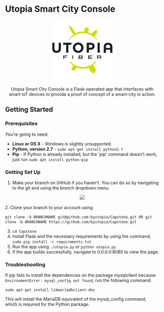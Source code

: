 # Utopia Smart City Console
<p align="center">
   <img src="https://github.com/byutopia/Capstone/blob/drofdarb/app/static/images/fiberlogowhite.jpg?raw=true" width="200">
</p>

<p align="center"> Utopia Smart City Console is a Flask-operated app that interfaces with smart IoT devices to provide a proof of concept of a smart-city in action. </p>

Getting Started
-------------------

### Prerequisites

You're going to need:

 - **Linux or OS X** - Windows is slightly unsupported.
 - **Python, version 2.7** - `sudo apt-get install python2.7`
 - **Pip** - If Python is already installed, but the 'pip' command doesn't work, just run `sudo apt install python-pip`

### Getting Set Up
1. Make your branch on GitHub if you haven't. You can do so by navigating to the git and using the branch dropdown menu.
<p align="center">
   <img src="https://help.github.com/assets/images/help/branch/branch-selection-dropdown.png" width="400">
</p>
2. Clone your branch to your account using

```
git clone -b BRANCHNAME git@github.com:byutopia/Capstone.git OR git clone -b BRANCHNAME https://github.com/byutopia/Capstone.git
```
3. `cd Capstone`
4. Install Flask and the necessary requirements by using the command, `sudo pip install -r requirements.txt`
5. Run the app using `./utopia.py` or `python utopia.py`
6. If the app builds successfully, navigate to 0.0.0.0:8080 to view the page.  

### Troubleshooting
If pip fails to install the dependencies on the package mysqlclient because `EnvironmentError: mysql_config not found`, run the following command:

```
sudo apt-get install libmariadbclient-dev
```

This will install the MariaDB equivalent of the mysql\_config command, which is required for the Python package.

